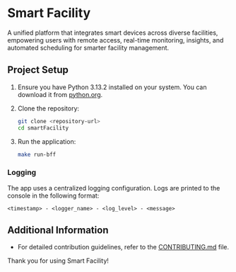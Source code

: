 # Smart Facility
A unified platform that integrates smart devices across diverse facilities, empowering users with remote access, real-time monitoring, insights, and automated scheduling for smarter facility management.

## Project Setup

1. Ensure you have Python 3.13.2 installed on your system. You can download it from [python.org](https://www.python.org/downloads/).

2. Clone the repository:
   ```bash
   git clone <repository-url>
   cd smartFacility
   ```

3. Run the application:
   ```bash
   make run-bff
   ```

### Logging
The app uses a centralized logging configuration. Logs are printed to the console in the following format:
```
<timestamp> - <logger_name> - <log_level> - <message>
```

## Additional Information

- For detailed contribution guidelines, refer to the [CONTRIBUTING.md](CONTRIBUTING.md) file.

Thank you for using Smart Facility!
